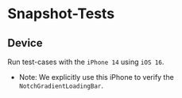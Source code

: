 #  Snapshot-Tests

## Device
Run test-cases with the `iPhone 14` using `iOS 16`.

- Note: We explicitly use this iPhone to verify the `NotchGradientLoadingBar`.
